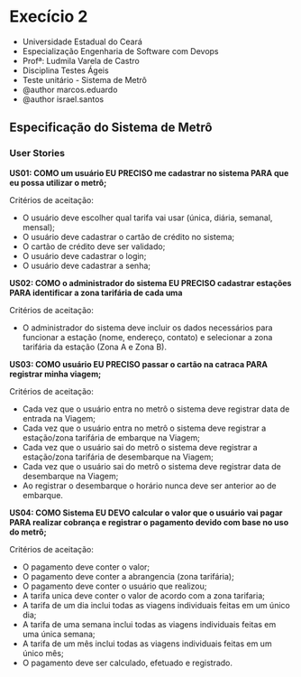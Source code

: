 # Execício 2

 * Universidade Estadual do Ceará
 * Especialização Engenharia de Software com Devops
 * Profª: Ludmila Varela de Castro
 * Disciplina Testes Ágeis
 * Teste unitário - Sistema de Metrô
 * @author marcos.eduardo
 * @author israel.santos
 
 
## Especificação do Sistema de Metrô
 
### User Stories


**US01: COMO um usuário EU PRECISO me cadastrar no sistema PARA que eu possa utilizar o metrô;**

Critérios de aceitação:
- O usuário deve escolher qual tarifa vai usar (única, diária, semanal, mensal);
- O usuário deve cadastrar o cartão de crédito no sistema;
- O cartão de crédito deve ser validado;
- O usuário deve cadastrar o login;
- O usuário deve cadastrar a senha;

**US02: COMO o administrador do sistema EU PRECISO cadastrar estações PARA identificar a zona tarifária de cada uma**

Critérios de aceitação:
- O administrador do sistema deve incluir os dados necessários para funcionar a estação (nome, endereço, contato) e selecionar a zona tarifária da estação (Zona A e Zona B).

**US03: COMO usuário EU PRECISO passar o cartão na catraca PARA registrar minha viagem;**

Critérios de aceitação:

- Cada vez que o usuário entra no metrô o sistema deve registrar data de entrada na Viagem;
- Cada vez que o usuário entra no metrô o sistema deve registrar a estação/zona tarifária de embarque na Viagem;
- Cada vez que o usuário sai do metrô o sistema deve registrar a estação/zona tarifária de desembarque na Viagem;
- Cada vez que o usuário sai do metrô o sistema deve registrar data de desembarque na Viagem;
- Ao registrar o desembarque o horário nunca deve ser anterior ao de embarque.

**US04: COMO Sistema EU DEVO calcular o valor que o usuário vai pagar PARA realizar cobrança e registrar o pagamento devido com base no uso do metrô;**

Critérios de aceitação:
- O pagamento deve conter o valor;
- O pagamento deve conter a abrangencia (zona tarifária);
- O pagamento deve conter o usuário que realizou;
- A tarifa unica deve conter o valor de acordo com a zona tarifaria;
- A tarifa de um dia inclui todas as viagens individuais feitas em um único dia;
- A tarifa de uma semana inclui todas as viagens individuais feitas em uma única semana;
- A tarifa de um mês inclui todas as viagens individuais feitas em um único mês;
- O pagamento deve ser calculado, efetuado e registrado.